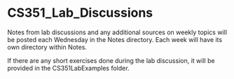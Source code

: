 # CS351_Lab_Discussions

Notes from lab discussions and any additional sources on weekly topics will be posted each Wednesday in the Notes directory.
Each week will have its own directory within Notes.

If there are any short exercises done during the lab discussion, it will be provided in the CS351LabExamples folder.

